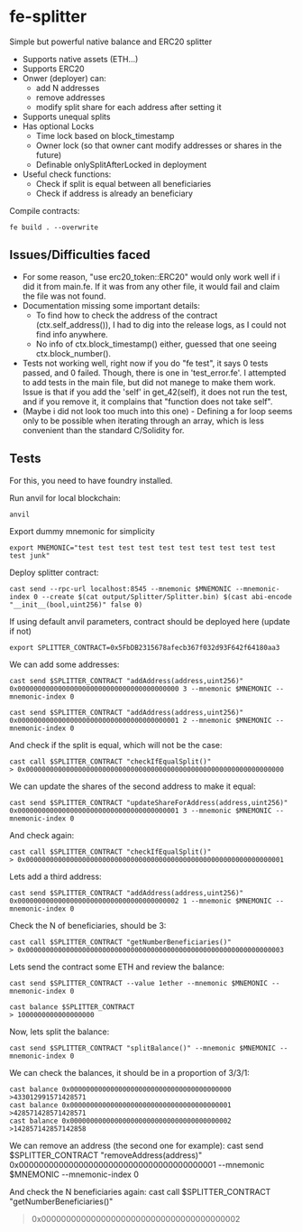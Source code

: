 # fe-splitter

Simple but powerful native balance and ERC20 splitter

- Supports native assets (ETH...)
- Supports ERC20
- Onwer (deployer) can:
    - add N addresses
    - remove addresses
    - modify split share for each address after setting it
- Supports unequal splits
- Has optional Locks
    - Time lock based on block_timestamp
    - Owner lock (so that owner cant modify addresses or shares in the future)
    - Definable onlySplitAfterLocked in deployment
- Useful check functions:
    - Check if split is equal between all beneficiaries
    - Check if address is already an beneficiary



Compile contracts:
```
fe build . --overwrite
```


## Issues/Difficulties faced

- For some reason, "use erc20_token::ERC20" would only work well if i did it from main.fe. If it was from any other file, it would fail and claim the file was not found.
- Documentation missing some important details:
    - To find how to check the address of the contract (ctx.self_address()), I had to dig into the release logs, as I could not find info anywhere.
    - No info of ctx.block_timestamp() either, guessed that one seeing ctx.block_number().
- Tests not working well, right now if you do "fe test", it says 0 tests passed, and 0 failed. Though, there is one in 'test_error.fe'. I attempted to add tests in the main file, but did not manege to make them work. Issue is that if you add the 'self' in get_42(self), it does not run the test, and if you remove it, it complains that "function does not take self".
- (Maybe i did not look too much into this one) - Defining a for loop seems only to be possible when iterating through an array, which is less convenient than the standard C/Solidity for.

## Tests

For this, you need to have foundry installed.

Run anvil for local blockchain:
```
anvil
```

Export dummy mnemonic for simplicity
```
export MNEMONIC="test test test test test test test test test test test junk"
```

Deploy splitter contract:
```
cast send --rpc-url localhost:8545 --mnemonic $MNEMONIC --mnemonic-index 0 --create $(cat output/Splitter/Splitter.bin) $(cast abi-encode "__init__(bool,uint256)" false 0)
```

If using default anvil parameters, contract should be deployed here (update if not)
```
export SPLITTER_CONTRACT=0x5FbDB2315678afecb367f032d93F642f64180aa3
```

We can add some addresses:
```
cast send $SPLITTER_CONTRACT "addAddress(address,uint256)" 0x0000000000000000000000000000000000000000 3 --mnemonic $MNEMONIC --mnemonic-index 0

cast send $SPLITTER_CONTRACT "addAddress(address,uint256)" 0x0000000000000000000000000000000000000001 2 --mnemonic $MNEMONIC --mnemonic-index 0
```

And check if the split is equal, which will not be the case:
```
cast call $SPLITTER_CONTRACT "checkIfEqualSplit()"
> 0x0000000000000000000000000000000000000000000000000000000000000000
```

We can update the shares of the second address to make it equal: 
```
cast send $SPLITTER_CONTRACT "updateShareForAddress(address,uint256)" 0x0000000000000000000000000000000000000001 3 --mnemonic $MNEMONIC --mnemonic-index 0
```

And check again:
```
cast call $SPLITTER_CONTRACT "checkIfEqualSplit()"
> 0x0000000000000000000000000000000000000000000000000000000000000001
```

Lets add a third address:
```
cast send $SPLITTER_CONTRACT "addAddress(address,uint256)" 0x0000000000000000000000000000000000000002 1 --mnemonic $MNEMONIC --mnemonic-index 0
```

Check the N of beneficiaries, should be 3:
```
cast call $SPLITTER_CONTRACT "getNumberBeneficiaries()"
> 0x0000000000000000000000000000000000000000000000000000000000000003
```

Lets send the contract some ETH and review the balance:
```
cast send $SPLITTER_CONTRACT --value 1ether --mnemonic $MNEMONIC --mnemonic-index 0

cast balance $SPLITTER_CONTRACT
> 1000000000000000000
```

Now, lets split the balance:
```
cast send $SPLITTER_CONTRACT "splitBalance()" --mnemonic $MNEMONIC --mnemonic-index 0
```

We can check the balances, it should be in a proportion of 3/3/1:
```
cast balance 0x0000000000000000000000000000000000000000
>433012991571428571
cast balance 0x0000000000000000000000000000000000000001
>428571428571428571
cast balance 0x0000000000000000000000000000000000000002
>142857142857142858
```

We can remove an address (the second one for example):
cast send $SPLITTER_CONTRACT "removeAddress(address)" 0x0000000000000000000000000000000000000001 --mnemonic $MNEMONIC --mnemonic-index 0

And check the N beneficiaries again:
cast call $SPLITTER_CONTRACT "getNumberBeneficiaries()"
> 0x0000000000000000000000000000000000000002






